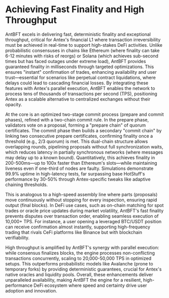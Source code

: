 # Achieving Fast Finality and High Throughput

AntBFT excels in delivering fast, deterministic finality and exceptional throughput, critical for Antex's financial L1 where transaction irreversibility must be achieved in real-time to support high-stakes DeFi activities. Unlike probabilistic consensuses in chains like Ethereum (where finality can take 6-12 minutes with risks of reorgs) or Solana (which achieves sub-second times but has faced outages under extreme load), AntBFT provides guaranteed finality in milliseconds through targeted optimizations. This ensures "instant" confirmation of trades, enhancing availability and user trust—essential for scenarios like perpetual contract liquidations, where delays could lead to cascading financial losses. By integrating these features with Antex's parallel execution, AntBFT enables the network to process tens of thousands of transactions per second (TPS), positioning Antex as a scalable alternative to centralized exchanges without their opacity.

At the core is an optimized two-stage commit process (prepare and commit phases), refined with a two-chain commit rule. In the prepare phase, validators vote on a proposal, forming a "prepare chain" of quorum certificates. The commit phase then builds a secondary "commit chain" by linking two consecutive prepare certificates, confirming finality once a threshold (e.g., 2/3 quorum) is met. This dual-chain structure allows overlapping rounds, pipelining proposals without full synchronization waits, which reduces latency in partially synchronous networks (where messages may delay up to a known bound). Quantitatively, this achieves finality in 200-500ms—up to 100x faster than Ethereum's slots—while maintaining liveness even if one-third of nodes are faulty. Simulations demonstrate 99.9% uptime in high-latency tests, far surpassing base HotStuff's performance by 30-50% through Antex-specific tweaks like adaptive chaining thresholds.

This is analogous to a high-speed assembly line where parts (proposals) move continuously without stopping for every inspection, ensuring rapid output (final blocks). In DeFi use cases, such as on-chain matching for spot trades or oracle price updates during market volatility, AntBFT's fast finality prevents disputes over transaction order, enabling seamless execution of 10,000+ TPS. For instance, a user opening a leveraged BTC/USDT position can receive confirmation almost instantly, supporting high-frequency trading that rivals CeFi platforms like Binance but with blockchain verifiability.

High throughput is amplified by AntBFT's synergy with parallel execution: while consensus finalizes blocks, the engine processes non-conflicting transactions concurrently, scaling to 20,000-50,000 TPS in optimized setups. This outperforms probabilistic models like Avalanche (prone to temporary forks) by providing deterministic guarantees, crucial for Antex's native oracles and liquidity pools. Overall, these enhancements deliver unparalleled availability, making AntBFT the engine for a resilient, high-performance DeFi ecosystem where speed and certainty drive user adoption and innovation.
